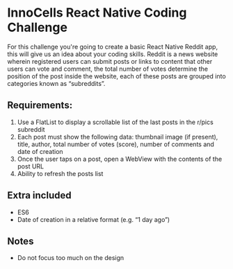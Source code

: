 # InnoCells React Native Coding Challenge

For this challenge you're going to create a basic React Native Reddit app, this
will give us an idea about your coding skills.
Reddit is a news website wherein registered users can submit posts or links to
content that other users can vote and comment, the total number of votes
determine the position of the post inside the website, each of these posts are
grouped into categories known as “subreddits”.

## Requirements:
 1. Use a FlatList to display a scrollable list of the last posts in the r/pics
 subreddit
 2. Each post must show the following data: thumbnail image (if present),
 title, author, total number of votes (score), number of comments and
 date of creation
 3. Once the user taps on a post, open a WebView with the contents of the
 post URL
 4. Ability to refresh the posts list

## Extra included

- ES6
- Date of creation in a relative format (e.g. “1 day ago”)

## Notes

- Do not focus too much on the design
